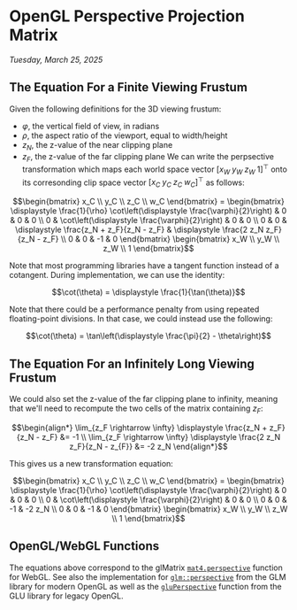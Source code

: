 # OpenGL Perspective Projection Matrix
*Tuesday, March 25, 2025*

## The Equation For a Finite Viewing Frustum

Given the following definitions for the 3D viewing frustum:
- $\varphi$, the vertical field of view, in radians
- $\rho$, the aspect ratio of the viewport, equal to width/height
- $z_N$, the z-value of the near clipping plane
- $z_F$, the z-value of the far clipping plane
We can write the perpsective transformation which maps each world space vector $[x_W \; y_W \; z_W \; 1]^\top$ onto its corresonding clip space vector $[x_C \; y_C \; z_C \; w_C]^\top$ as follows:

```math
\begin{bmatrix}
x_C \\
y_C \\
z_C \\
w_C
\end{bmatrix}
=
\begin{bmatrix}
\displaystyle \frac{1}{\rho} \cot\left(\displaystyle \frac{\varphi}{2}\right) & 0 & 0 & 0 \\
0 & \cot\left(\displaystyle \frac{\varphi}{2}\right) & 0 & 0 \\
0 & 0 & \displaystyle \frac{z_N + z_F}{z_N - z_F} & \displaystyle \frac{2 z_N z_F}{z_N - z_F} \\
0 & 0 & -1 & 0
\end{bmatrix}
\begin{bmatrix}
x_W \\
y_W \\
z_W \\
1
\end{bmatrix}
```

Note that most programming libraries have a tangent function instead of a cotangent. During implementation, we can use the identity:

```math
\cot(\theta) = \displaystyle \frac{1}{\tan(\theta)}
```

Note that there could be a performance penalty from using repeated floating-point divisions. In that case, we could instead use the following:

```math
\cot(\theta) = \tan\left(\displaystyle \frac{\pi}{2} - \theta\right)
```

## The Equation For an Infinitely Long Viewing Frustum

We could also set the z-value of the far clipping plane to infinity, meaning that we'll need to recompute the two cells of the matrix containing $z_F$:

```math
\begin{align*}
\lim_{z_F \rightarrow \infty} \displaystyle \frac{z_N + z_F}{z_N - z_F} &= -1 \\
\lim_{z_F \rightarrow \infty} \displaystyle \frac{2 z_N z_F}{z_N - z_{F}} &= -2 z_N
\end{align*}
```

This gives us a new transformation equation:

```math
\begin{bmatrix}
x_C \\
y_C \\
z_C \\
w_C
\end{bmatrix}
=
\begin{bmatrix}
\displaystyle \frac{1}{\rho} \cot\left(\displaystyle \frac{\varphi}{2}\right) & 0 & 0 & 0 \\
0 & \cot\left(\displaystyle \frac{\varphi}{2}\right) & 0 & 0 \\
0 & 0 & -1 & -2 z_N \\
0 & 0 & -1 & 0
\end{bmatrix}
\begin{bmatrix}
x_W \\
y_W \\
z_W \\
1
\end{bmatrix}
```

## OpenGL/WebGL Functions
The equations above correspond to the glMatrix [`mat4.perspective`](https://glmatrix.net/docs/mat4.js.html) function for WebGL.
See also the implementation for [`glm::perspective`](https://github.com/g-truc/glm/blob/0.9.5/glm/gtc/matrix_transform.inl) from the GLM library for modern OpenGL as well as the [`gluPerspective`](https://registry.khronos.org/OpenGL-Refpages/gl2.1/xhtml/gluPerspective.xml) function from the GLU library for legacy OpenGL.
